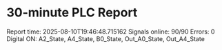 # 30-minute PLC Report

Report time: 2025-08-10T19:46:48.715162
Signals online: 90/90
Errors: 0
Digital ON: A2_State, A4_State, B0_State, Out_A0_State, Out_A4_State
